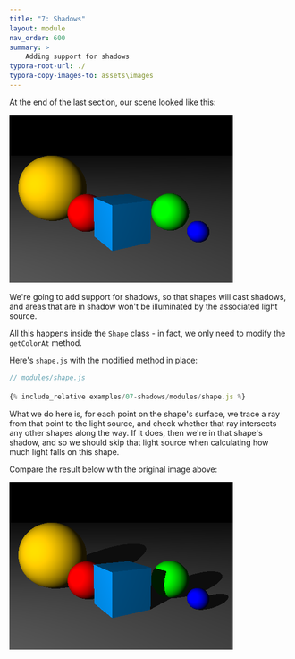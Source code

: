 ```yaml
---
title: "7: Shadows"
layout: module
nav_order: 600
summary: >
    Adding support for shadows
typora-root-url: ./
typora-copy-images-to: assets\images
---
```


At the end of the last section, our scene looked like this:

![image-20220320011118565](assets/images/image-20220320011118565.png)

We're going to add support for shadows, so that shapes will cast shadows, and areas that are in shadow won't be illuminated by the associated light source.

All this happens inside the `Shape` class - in fact, we only need to modify the `getColorAt` method. 

Here's `shape.js` with the modified method in place:

```javascript
// modules/shape.js

{% include_relative examples/07-shadows/modules/shape.js %}
```

What we do here is, for each point on the shape's surface, we trace a ray from that point to the light source, and check whether that ray intersects any other shapes along the way. If it does, then we're in that shape's shadow, and so we should skip that light source when calculating how much light falls on this shape.

Compare the result below with the original image above:

![image-20220320012307359](assets/images/image-20220320012307359.png)





